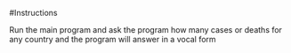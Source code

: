 #Instructions 

Run the main program and ask the program how many cases or deaths for any country and the program will answer in a vocal form

